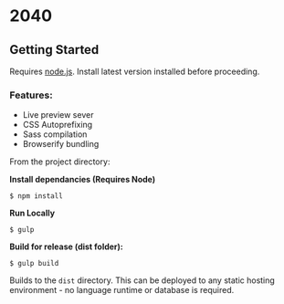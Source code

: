 # 2040


## Getting Started

Requires [node.js](http://nodejs.org). Install latest version installed before proceeding.

### Features:

- Live preview sever
- CSS Autoprefixing
- Sass compilation
- Browserify bundling

From the project directory:

**Install dependancies (Requires Node)**

```
$ npm install
```

**Run Locally**
```
$ gulp
```

**Build for release (dist folder):**
```
$ gulp build
```

Builds to the `dist` directory. This can be deployed to any static hosting environment - no language runtime or database is required.
